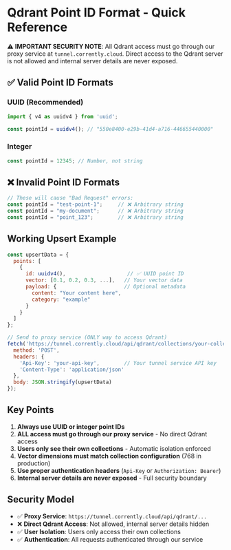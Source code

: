 # Qdrant Point ID Format - Quick Reference

⚠️ **IMPORTANT SECURITY NOTE**: All Qdrant access must go through our proxy service at `tunnel.corrently.cloud`. Direct access to the Qdrant server is not allowed and internal server details are never exposed.

## ✅ Valid Point ID Formats

### UUID (Recommended)
```javascript
import { v4 as uuidv4 } from 'uuid';

const pointId = uuidv4(); // "550e8400-e29b-41d4-a716-446655440000"
```

### Integer
```javascript
const pointId = 12345; // Number, not string
```

## ❌ Invalid Point ID Formats

```javascript
// These will cause "Bad Request" errors:
const pointId = "test-point-1";     // ❌ Arbitrary string
const pointId = "my-document";      // ❌ Arbitrary string
const pointId = "point_123";        // ❌ Arbitrary string
```

## Working Upsert Example

```javascript
const upsertData = {
  points: [
    {
      id: uuidv4(),                    // ✅ UUID point ID
      vector: [0.1, 0.2, 0.3, ...],   // Your vector data
      payload: {                      // Optional metadata
        content: "Your content here",
        category: "example"
      }
    }
  ]
};

// Send to proxy service (ONLY way to access Qdrant)
fetch('https://tunnel.corrently.cloud/api/qdrant/collections/your-collection-uuid/points/upsert', {
  method: 'POST',
  headers: {
    'Api-Key': 'your-api-key',        // Your tunnel service API key
    'Content-Type': 'application/json'
  },
  body: JSON.stringify(upsertData)
});
```

## Key Points

1. **Always use UUID or integer point IDs**
2. **ALL access must go through our proxy service** - No direct Qdrant access
3. **Users only see their own collections** - Automatic isolation enforced
4. **Vector dimensions must match collection configuration** (768 in production)
5. **Use proper authentication headers** (`Api-Key` or `Authorization: Bearer`)
6. **Internal server details are never exposed** - Full security boundary

## Security Model

- ✅ **Proxy Service**: `https://tunnel.corrently.cloud/api/qdrant/...`
- ❌ **Direct Qdrant Access**: Not allowed, internal server details hidden
- ✅ **User Isolation**: Users only access their own collections
- ✅ **Authentication**: All requests authenticated through our service
